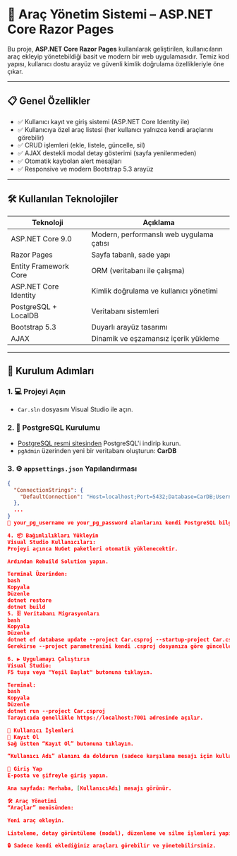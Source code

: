 # 🚗 Araç Yönetim Sistemi – ASP.NET Core Razor Pages

Bu proje, **ASP.NET Core Razor Pages** kullanılarak geliştirilen, kullanıcıların araç ekleyip yönetebildiği basit ve modern bir web uygulamasıdır. Temiz kod yapısı, kullanıcı dostu arayüz ve güvenli kimlik doğrulama özellikleriyle öne çıkar.

---

## 📋 Genel Özellikler

- ✅ Kullanıcı kayıt ve giriş sistemi (ASP.NET Core Identity ile)
- ✅ Kullanıcıya özel araç listesi (her kullanıcı yalnızca kendi araçlarını görebilir)
- ✅ CRUD işlemleri (ekle, listele, güncelle, sil)
- ✅ AJAX destekli modal detay gösterimi (sayfa yenilenmeden)
- ✅ Otomatik kaybolan alert mesajları
- ✅ Responsive ve modern Bootstrap 5.3 arayüz

---

## 🛠️ Kullanılan Teknolojiler

| Teknoloji             | Açıklama |
|-----------------------|---------|
| ASP.NET Core 9.0      | Modern, performanslı web uygulama çatısı |
| Razor Pages           | Sayfa tabanlı, sade yapı |
| Entity Framework Core | ORM (veritabanı ile çalışma) |
| ASP.NET Core Identity | Kimlik doğrulama ve kullanıcı yönetimi |
| PostgreSQL + LocalDB  | Veritabanı sistemleri |
| Bootstrap 5.3         | Duyarlı arayüz tasarımı |
| AJAX                  | Dinamik ve eşzamansız içerik yükleme |

---

## 🚀 Kurulum Adımları

### 1. 💻 Projeyi Açın
- `Car.sln` dosyasını Visual Studio ile açın.

### 2. 🐘 PostgreSQL Kurulumu
- [PostgreSQL resmi sitesinden](https://www.postgresql.org/) PostgreSQL'i indirip kurun.
- `pgAdmin` üzerinden yeni bir veritabanı oluşturun: **CarDB**

### 3. ⚙️ `appsettings.json` Yapılandırması

```json
{
  "ConnectionStrings": {
    "DefaultConnection": "Host=localhost;Port=5432;Database=CarDB;Username=your_pg_username;Password=your_pg_password"
  },
  ...
}
🔐 your_pg_username ve your_pg_password alanlarını kendi PostgreSQL bilgilerinizle değiştirin.

4. 📦 Bağımlılıkları Yükleyin
Visual Studio Kullanıcıları:
Projeyi açınca NuGet paketleri otomatik yüklenecektir.

Ardından Rebuild Solution yapın.

Terminal Üzerinden:
bash
Kopyala
Düzenle
dotnet restore
dotnet build
5. 🗄️ Veritabanı Migrasyonları
bash
Kopyala
Düzenle
dotnet ef database update --project Car.csproj --startup-project Car.csproj
Gerekirse --project parametresini kendi .csproj dosyanıza göre güncelleyin.

6. ▶️ Uygulamayı Çalıştırın
Visual Studio:
F5 tuşu veya "Yeşil Başlat" butonuna tıklayın.

Terminal:
bash
Kopyala
Düzenle
dotnet run --project Car.csproj
Tarayıcıda genellikle https://localhost:7001 adresinde açılır.

👤 Kullanıcı İşlemleri
📝 Kayıt Ol
Sağ üstten “Kayıt Ol” butonuna tıklayın.

“Kullanıcı Adı” alanını da doldurun (sadece karşılama mesajı için kullanılır).

🔐 Giriş Yap
E-posta ve şifreyle giriş yapın.

Ana sayfada: Merhaba, [KullanıcıAdı] mesajı görünür.

🛠️ Araç Yönetimi
“Araçlar” menüsünden:

Yeni araç ekleyin.

Listeleme, detay görüntüleme (modal), düzenleme ve silme işlemleri yapın.

🔒 Sadece kendi eklediğiniz araçları görebilir ve yönetebilirsiniz.

